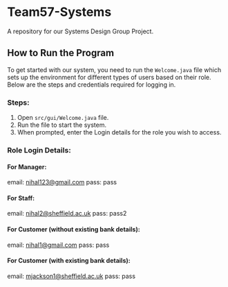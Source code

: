 # Team57-Systems
A repository for our Systems Design Group Project.

## How to Run the Program
To get started with our system, you need to run the `Welcome.java` file which sets up the environment for different types of users based on their role. Below are the steps and credentials required for logging in.

### Steps:
1. Open `src/gui/Welcome.java` file.
2. Run the file to start the system.
3. When prompted, enter the Login details for the role you wish to access.

### Role Login Details:

#### For Manager:
email: nihal123@gmail.com
pass: pass

#### For Staff:
email: nihal2@sheffield.ac.uk
pass: pass2

#### For Customer (without existing bank details):
email: nihal1@gmail.com
pass: pass

#### For Customer (with existing bank details):
email: mjackson1@sheffield.ac.uk
pass: pass